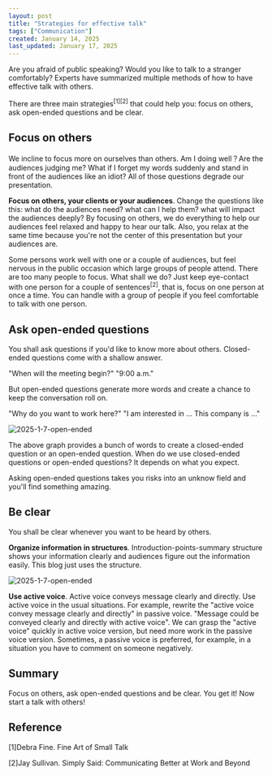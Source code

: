 ```yaml
---
layout: post
title: "Strategies for effective talk"
tags: ["Communication"]
created: January 14, 2025
last_updated: January 17, 2025
---
```


Are you afraid of public speaking? Would you like to talk to a stranger comfortably? Experts have summarized multiple methods of how to have effective talk with others.   <!---more--->

There are three main strategies<sup>[1]</sup><sup>[2]</sup> that could help you: focus on others, ask open-ended questions and be clear.

## Focus on others

We incline to focus more on ourselves than others.  Am I doing well？Are the audiences judging me?  What if I forget my words suddenly and stand in front of the audiences like an idiot?  All of those questions degrade our presentation.

**Focus on others, your clients or your audiences**.  Change the questions like this: what do the audiences need? what can I help them? what will impact the audiences deeply?  By focusing on others, we do everything to help our audiences feel relaxed and happy to hear our talk.  Also, you relax at the same time because you're not the center of this presentation but your audiences are.

Some persons work well with one or a couple of audiences, but feel nervous in the public occasion which large groups of people attend.  There are too many people to focus. What shall we do? Just keep eye-contact with one person for a couple of sentences<sup>[2]</sup>, that is, focus on one person at once a time. You can handle with a group of people if you feel comfortable to talk with one person.

## Ask open-ended questions

You shall ask questions if you'd like to know more about others. Closed-ended questions come with a shallow answer.

"When will the meeting begin?" "9:00 a.m."

But open-ended questions generate more words and create a chance to keep the conversation roll on.

"Why do you want to work here?" "I am interested in ... This company is ..."

![2025-1-7-open-ended](../../../assets/images/2025-1-7-open-ended.svg)

The above graph provides a bunch of words to create a closed-ended question or an open-ended question. When do we use closed-ended questions or open-ended questions? It depends on what you expect. 

Asking open-ended questions takes you risks into an unknow field and you'll find something amazing.

## Be clear

You shall be clear whenever you want to be heard by others. 

**Organize information in structures**. Introduction-points-summary structure shows your information clearly and audiences figure out the information easily. This blog just uses the structure.

![2025-1-7-open-ended](../../../assets/images/2025-1-7-structure.svg)

**Use active voice**. Active voice conveys message clearly and directly. Use active voice in the usual situations. For example, rewrite the "active voice convey message clearly and directly" in passive voice. "Message could be conveyed clearly and directly with active voice". We can grasp the "active voice" quickly in active voice version, but need more work in the passive voice version. Sometimes, a passive voice is preferred, for example, in a situation you have to comment on someone negatively.                                                                                                                                                                                                                                                                                                                                                                                                                                                                                                                                                                                                                                                                                                                                                                                                               

## Summary

Focus on others, ask open-ended questions and be clear. You get it! Now start a talk with others!

## Reference

[1]Debra Fine. Fine Art of Small Talk

[2]Jay Sullivan. Simply Said: Communicating Better at Work and Beyond